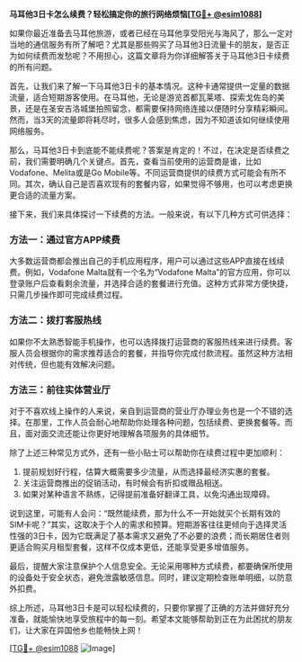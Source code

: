 **马耳他3日卡怎么续费？轻松搞定你的旅行网络烦恼[[TG💪+ @esim1088](https://t.me/s/esim1088)]**

如果你最近准备去马耳他旅游，或者已经在马耳他享受阳光与海风了，那么一定对当地的通信服务有所了解吧？尤其是那些购买了马耳他3日流量卡的朋友，是否正为如何续费而发愁呢？不用担心，这篇文章将为你详细解答关于马耳他3日卡续费的所有问题。

首先，让我们来了解一下马耳他3日卡的基本情况。这种卡通常提供一定量的数据流量，适合短期游客使用。在马耳他，无论是游览首都瓦莱塔、探索戈佐岛的美景，还是在圣安吉洛城堡拍照留念，都需要保持网络连接以便随时分享精彩瞬间。然而，当3天的流量即将耗尽时，很多人会感到焦虑，因为不知道该如何继续使用网络服务。

那么，马耳他3日卡到底能不能续费呢？答案是肯定的！不过，在决定是否续费之前，我们需要明确几个关键点。首先，查看当前使用的运营商是谁，比如Vodafone、Melita或是Go Mobile等。不同运营商提供的续费方式可能会有所不同。其次，确认自己是否喜欢现有的套餐内容，如果觉得不够用，也可以考虑更换更合适的流量方案。

接下来，我们来具体探讨一下续费的方法。一般来说，有以下几种方式可供选择：

### 方法一：通过官方APP续费
大多数运营商都会推出自己的手机应用程序，用户可以通过这些APP直接在线续费。例如，Vodafone Malta就有一个名为“Vodafone Malta”的官方应用，你可以登录账户后查看剩余流量，并选择合适的套餐进行充值。这种方式非常方便快捷，只需几步操作即可完成续费过程。

### 方法二：拨打客服热线
如果你不太熟悉智能手机操作，也可以选择拨打运营商的客服热线来进行续费。客服人员会根据你的需求推荐适合的套餐，并指导你完成付款流程。虽然这种方法相对传统，但也能有效解决问题。

### 方法三：前往实体营业厅
对于不喜欢线上操作的人来说，亲自到运营商的营业厅办理业务也是一个不错的选择。在那里，工作人员会耐心地帮助你处理各种问题，包括续费、更换套餐等。而且，面对面交流还能让你更好地理解各项服务的具体细节。

除了上述三种常见方式外，还有一些小贴士可以帮助你在续费过程中更加顺利：

1. 提前规划好行程，估算大概需要多少流量，从而选择最经济实惠的套餐。
2. 关注运营商推出的促销活动，有时候会有折扣或赠品相送。
3. 如果对某种语言不熟练，记得提前准备好翻译工具，以免沟通出现障碍。

说到这里，可能有人会问：“既然能续费，那为什么不一开始就买个长期有效的SIM卡呢？”其实，这取决于个人的需求和预算。短期游客往往更倾向于选择灵活性强的3日卡，因为它既满足了基本需求又避免了不必要的浪费；而长期居住者则更适合购买月租型套餐，这样不仅成本更低，还能享受更多增值服务。

最后，提醒大家注意保护个人信息安全。无论采用哪种方式续费，都要确保所使用的设备处于安全状态，避免泄露敏感信息。同时，建议定期检查账单明细，以防意外扣费。

综上所述，马耳他3日卡是可以轻松续费的，只要你掌握了正确的方法并做好充分准备，就能愉快地享受旅程中的每一刻。希望本文能够帮助到正在为此困扰的朋友们，让大家在异国他乡也能畅快上网！

[[TG💪+ @esim1088](https://t.me/s/esim1088) ![Image](https://i.postimg.cc/4NQfJmqS/Snipaste-2025-05-13-00-14-12.png)]